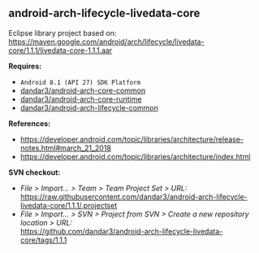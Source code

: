 ## android-arch-lifecycle-livedata-core

Eclipse library project based on:<br/>
https://maven.google.com/android/arch/lifecycle/livedata-core/1.1.1/livedata-core-1.1.1.aar

**Requires:**
- `Android 8.1 (API 27) SDK Platform`
- [dandar3/android-arch-core-common](https://github.com/dandar3/android-arch-core-common/tree/1.1.1)
- [dandar3/android-arch-core-runtime](https://github.com/dandar3/android-arch-core-runtime/tree/1.1.1)
- [dandar3/android-arch-lifecycle-common](https://github.com/dandar3/android-arch-lifecycle-common/tree/1.1.1)

**References:**
- https://developer.android.com/topic/libraries/architecture/release-notes.html#march_21_2018
- https://developer.android.com/topic/libraries/architecture/index.html

**SVN checkout:**
- _File > Import... > Team > Team Project Set > URL:_<br/>
  https://raw.githubusercontent.com/dandar3/android-arch-lifecycle-livedata-core/1.1.1/.projectset
- _File > Import... > SVN > Project from SVN > Create a new repository location > URL:_<br/>
  https://github.com/dandar3/android-arch-lifecycle-livedata-core/tags/1.1.1
